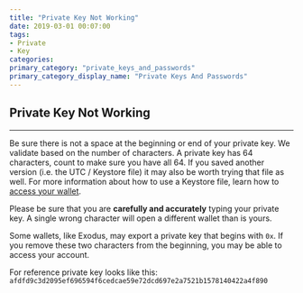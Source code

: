 ```yaml
---
title: "Private Key Not Working"
date: 2019-03-01 00:07:00
tags:
- Private
- Key
categories:
primary_category: "private_keys_and_passwords"
primary_category_display_name: "Private Keys And Passwords"
---
```


## Private Key Not Working
***

Be sure there is not a space at the beginning or end of your private key. We validate based on the number of characters. A private key has 64 characters, count to make sure you have all 64. If you saved another version (i.e. the UTC / Keystore file) it may also be worth trying that file as well. For more information about how to use a Keystore file, learn how to [access your wallet]().

Please be sure that you are **carefully and accurately** typing your private key. A single wrong character will open a different wallet than is yours.

Some wallets, like Exodus, may export a private key that begins with `0x`. If you remove these two characters from the beginning, you may be able to access your account.

For reference private key looks like this:
`afdfd9c3d2095ef696594f6cedcae59e72dcd697e2a7521b1578140422a4f890`